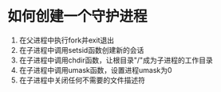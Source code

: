 # 如何创建一个守护进程

1. 在父进程中执行fork并exit退出
2. 在子进程中调用setsid函数创建新的会话
3. 在子进程中调用chdir函数，让根目录"/"成为子进程的工作目录
4. 在子进程中调用umask函数，设置进程umask为0
5. 在子进程中关闭任何不需要的文件描述符
